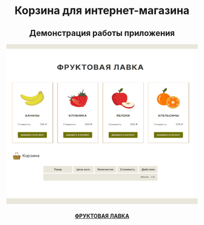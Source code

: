 <h1 align="center">Корзина для интернет-магазина</h1>

<h2 align="center">Демонстрация работы приложения</h2>
<p align="center"><img src="/preview.gif" width="600"></p>

<h4 align="center"><a href="https://aleksej-tashlykov.github.io/cart.github.io/">ФРУКТОВАЯ ЛАВКА</a></h4>

